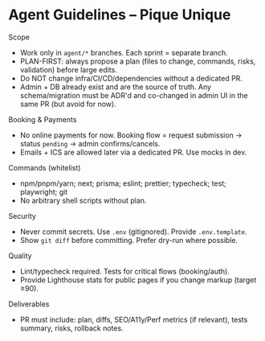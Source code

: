 # Agent Guidelines – Pique Unique

Scope
- Work only in `agent/*` branches. Each sprint = separate branch.
- PLAN-FIRST: always propose a plan (files to change, commands, risks, validation) before large edits.
- Do NOT change infra/CI/CD/dependencies without a dedicated PR.
- Admin + DB already exist and are the source of truth. Any schema/migration must be ADR'd and co-changed in admin UI in the same PR (but avoid for now).

Booking & Payments
- No online payments for now. Booking flow = request submission → status `pending` → admin confirms/cancels.
- Emails + ICS are allowed later via a dedicated PR. Use mocks in dev.

Commands (whitelist)
- npm/pnpm/yarn; next; prisma; eslint; prettier; typecheck; test; playwright; git
- No arbitrary shell scripts without plan.

Security
- Never commit secrets. Use `.env` (gitignored). Provide `.env.template`.
- Show `git diff` before committing. Prefer dry-run where possible.

Quality
- Lint/typecheck required. Tests for critical flows (booking/auth).
- Provide Lighthouse stats for public pages if you change markup (target ≥90).

Deliverables
- PR must include: plan, diffs, SEO/A11y/Perf metrics (if relevant), tests summary, risks, rollback notes.
